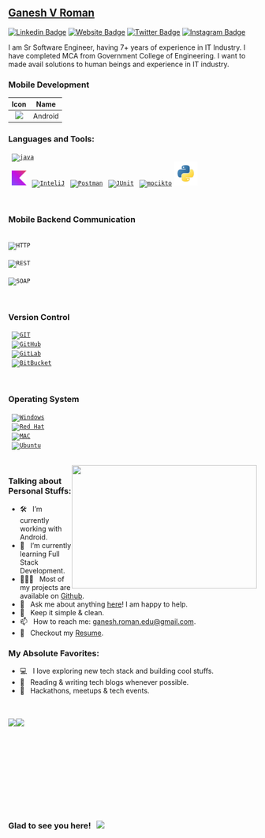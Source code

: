 ## [Ganesh V Roman](https://github.com/ganeshroman/)

[![Linkedin Badge](https://img.shields.io/badge/-LinkedIn-0e76a8?style=flat-square&logo=Linkedin&logoColor=white)](https://linkedin.com/in/ganesh-roman)
[![Website Badge](https://img.shields.io/badge/Website-3b5998?style=flat-square&logo=google-chrome&logoColor=white)](https://ganeshroman.github.io/)
[![Twitter Badge](https://img.shields.io/badge/-Twitter-00acee?style=flat-square&logo=Twitter&logoColor=white)](https://twitter.com/ganeshroman)
[![Instagram Badge](https://img.shields.io/badge/-Instagram-e4405f?style=flat-square&logo=Instagram&logoColor=white)](https://instagram.com/ganesh.roman91/)


I am Sr Software Engineer, having 7+ years of experience in IT Industry. I have completed MCA from Government College of Engineering. I want to made avail solutions to human beings and experience in IT industry.




### Mobile Development
Icon | Name | 
:-----:|  :-----: | 
<img height="50" src="https://user-images.githubusercontent.com/25181517/117269608-b7dcfb80-ae58-11eb-8e66-6cc8753553f0.png"> | Android |

### Languages and Tools:
<!--<code><img height="48" src="https://raw.githubusercontent.com/devicons/devicon/master/icons/git/git-original.svg" alt="git"></code>-->
<code> [<img height="48" src="https://user-images.githubusercontent.com/25181517/117201156-9a724800-adec-11eb-9a9d-3cd0f67da4bc.png" alt="java">](https://www.java.com/en/)  </code>
<code> [<img height="30" src="https://github.com/PrinceCorwin/Useful-tech-icons/blob/main/images/kotlin.png?raw=true" alt="Kotlin">](https://kotlinlang.org/)</code>
<code> [<img height="48" src="https://user-images.githubusercontent.com/25181517/121302773-7aa5d680-c8fa-11eb-98aa-e016fdb2de32.png" alt="InteliJ">](https://www.jetbrains.com/idea/)</code>
<code> [<img height="48" src="https://user-images.githubusercontent.com/25181517/121302453-01a67f00-c8fa-11eb-8c86-2ee00734c9a8.png" alt="Postman">](https://www.postman.com/)</code>
<code> [<img height="48" src="https://user-images.githubusercontent.com/25181517/117533873-484d4480-afef-11eb-9fad-67c8605e3592.png" alt="JUnit">](https://junit.org/junit5/)</code>
<code> [<img height="48" src="https://user-images.githubusercontent.com/25181517/117533874-48e5db00-afef-11eb-869b-58c79865f048.png" alt="mocikto">](https://site.mockito.org/)</code>
<code>[<img height="48" src="https://raw.githubusercontent.com/github/explore/80688e429a7d4ef2fca1e82350fe8e3517d3494d/topics/python/python.png" alt="python">](https://www.python.org/)</code>

</br>

### Mobile Backend Communication

<code> <img height="50" src="https://user-images.githubusercontent.com/25181517/121258433-2d504780-c8af-11eb-8324-92f1305ded79.png" alt="HTTP"> </code>
<code> <img height="50" src="https://user-images.githubusercontent.com/25181517/117208135-11134380-adf5-11eb-8878-040fd0f015b2.png" alt="REST"> </code>
<code> <img height="50" src="https://user-images.githubusercontent.com/25181517/117208507-7ebf6f80-adf5-11eb-864d-43546ac7c8a2.png" alt="SOAP">
</code>

</br> 
 
### Version Control

<code> [<img height="50" src="https://user-images.githubusercontent.com/25181517/117364277-fc4eb280-aebd-11eb-8769-a3583c6a2037.png" alt="GIT">](https://git-scm.com/) </code>
<code> [<img height="50" src="https://user-images.githubusercontent.com/25181517/117364276-fc4eb280-aebd-11eb-92ba-8a6ef74b7313.png" alt="GitHub">](https://github.com/) </code>
<code> [<img height="50" src="https://user-images.githubusercontent.com/25181517/117364279-fce74900-aebd-11eb-8b79-75984359d043.png" alt="GitLab">](https://about.gitlab.com/)
</code> <code> [<img height="50" src="https://user-images.githubusercontent.com/25181517/121401477-0e0df480-c959-11eb-8ec7-ef8d06584380.png" alt="BitBucket">](https://bitbucket.org/)
</code>

</br> 

### Operating System

<code> [<img height="50" src="https://raw.githubusercontent.com/EgoistDeveloper/operating-system-logos/master/src/48x48/WIN.png" alt="Windows">](https://www.microsoft.com/en-in/windows?r=1) </code>
<code> [<img height="50" src="https://raw.githubusercontent.com/EgoistDeveloper/operating-system-logos/master/src/48x48/RHT.png" alt="Red Hat">](https://www.redhat.com/en) </code>
<code> [<img height="50" src="https://raw.githubusercontent.com/EgoistDeveloper/operating-system-logos/master/src/48x48/MAC.png" alt="MAC">](https://www.apple.com/)
</code> <code> [<img height="50" src="https://raw.githubusercontent.com/EgoistDeveloper/operating-system-logos/master/src/48x48/UBT.png" alt="Ubuntu">](https://ubuntu.com/)
</code>


</br>

<img align="right" height="250" width="375" alt="" src="https://raw.githubusercontent.com/iampavangandhi/iampavangandhi/master/gifs/coder.gif" />

### Talking about Personal Stuffs:

- 🛠 &nbsp; I’m currently working with Android.
- 🚀 &nbsp; I’m currently learning Full Stack Development.
- 👨🏻‍💻 &nbsp; Most of my projects are available on [Github](https://github.com/ganeshroman).
- 💬 &nbsp; Ask me about anything [here](https://github.com/ganeshroman/ganeshroman/issues/1)! I am happy to help.
- 👾 &nbsp; Keep it simple & clean.
- 📫 &nbsp; How to reach me: ganesh.roman.edu@gmail.com.
- 📝 &nbsp; Checkout my [Resume](https://ganeshroman.github.io/).

### My Absolute Favorites:

- 💻 &nbsp; I love exploring new tech stack and building cool stuffs.
- 📰 &nbsp; Reading & writing tech blogs whenever possible.
- 🍕 &nbsp; Hackathons, meetups & tech events.


</br>
</br>


<a href="https://ganeshroman.github.com/">
  <img align="left" src="https://github-readme-stats.vercel.app/api/top-langs/?username=ganeshroman&layout=compact" />
</a>
<a href="https://ganeshroman.github.com/">
  <img  align="left" src="https://github-readme-stats.vercel.app/api?username=ganeshroman&count_private=false&border_color=2e4058&include_all_commits=true&bg_color=30,ffffff,efefef&title_color=000&text_color=000&show_icons=true&hide_rank=false" />
</a>
<p>




</p>






</br>
</br>
</br>
</br>
</br>
</br>
</br>
</br>
</br>
</br>
<p >

### Glad to see you here! &nbsp; ![](https://visitor-badge.glitch.me/badge?page_id=ganeshroman&style=flat-square&color=0088cc)
 
  </p>

